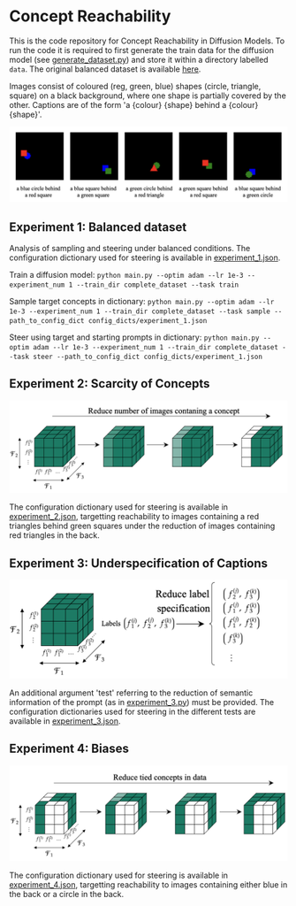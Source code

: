 # Concept Reachability

This is the code repository for Concept Reachability in Diffusion Models. To run the code it is required to first generate the train data for the diffusion model (see [generate_dataset.py](./generate_dataset.py)) and store it within a directory labelled `data`. The original balanced dataset is available [here](https://drive.google.com/drive/folders/1je8rXTlkerypXLcj5NPMAV_Y3JgDCahE?usp=share_link).

Images consist of coloured (reg, green, blue) shapes (circle, triangle, square) on a black background, where one shape is partially covered by the other. Captions are of the form 'a {colour} {shape} behind a {colour} {shape}'.

<img src="/images/trainset.png" alt="Images in trainset" width="600">


## Experiment 1: Balanced dataset

Analysis of sampling and steering under balanced conditions. The configuration dictionary used for steering is available in [experiment_1.json](./config_dicts/experiment_1.json).

Train a diffusion model:
`python main.py --optim adam --lr 1e-3 --experiment_num 1 --train_dir complete_dataset --task train`

Sample target concepts in dictionary:
`python main.py --optim adam --lr 1e-3 --experiment_num 1 --train_dir complete_dataset --task sample --path_to_config_dict config_dicts/experiment_1.json`

Steer using target and starting prompts in dictionary:
`python main.py --optim adam --lr 1e-3 --experiment_num 1 --train_dir complete_dataset --task steer --path_to_config_dict config_dicts/experiment_1.json`

## Experiment 2: Scarcity of Concepts

![Scarcity diagram](./images/scaricity.png)

The configuration dictionary used for steering is available in [experiment_2.json](./config_dicts/experiment_2.json), targetting reachability to images containing a red triangles behind green squares under the reduction of images containing red triangles in the back.

## Experiment 3: Underspecification of Captions

![Underspecification diagram](./images/underspecification.png)

An additional argument 'test' referring to the reduction of semantic information of the prompt (as in [experiment_3.py](./experiment_3.py)) must be provided. The configuration dictionaries used for steering in the different tests are available in [experiment_3.json](./config_dicts/experiment_3.json). 

## Experiment 4: Biases

![Biases diagram](./images/biases.png)

The configuration dictionary used for steering is available in [experiment_4.json](./config_dicts/experiment_4.json), targetting reachability to images containing either blue in the back or a circle in the back.
